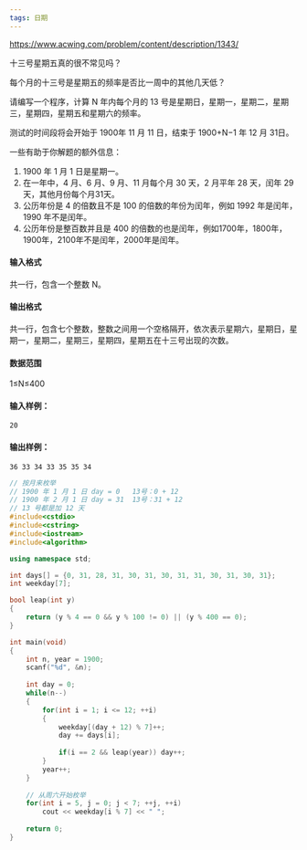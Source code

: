 ```yaml
---
tags: 日期
---
```




https://www.acwing.com/problem/content/description/1343/



十三号星期五真的很不常见吗？

每个月的十三号是星期五的频率是否比一周中的其他几天低？

请编写一个程序，计算 N 年内每个月的 13 号是星期日，星期一，星期二，星期三，星期四，星期五和星期六的频率。

测试的时间段将会开始于 1900年 11 月 11 日，结束于 1900+N−1 年 12 月 31日。

一些有助于你解题的额外信息：

1. 1900 年 1 月 1 日是星期一。
2. 在一年中，4 月、6 月、9 月、11 月每个月 30 天，2 月平年 28 天，闰年 29 天，其他月份每个月31天。
3. 公历年份是 4 的倍数且不是 100 的倍数的年份为闰年，例如 1992 年是闰年，1990 年不是闰年。
4. 公历年份是整百数并且是 400 的倍数的也是闰年，例如1700年，1800年，1900年，2100年不是闰年，2000年是闰年。

#### 输入格式

共一行，包含一个整数 N。

#### 输出格式

共一行，包含七个整数，整数之间用一个空格隔开，依次表示星期六，星期日，星期一，星期二，星期三，星期四，星期五在十三号出现的次数。

#### 数据范围

1≤N≤400

#### 输入样例：

```
20
```

#### 输出样例：

```
36 33 34 33 35 35 34
```



```cpp
// 按月来枚举
// 1900 年 1 月 1 日 day = 0   13号：0 + 12
// 1900 年 2 月 1 日 day = 31  13号：31 + 12
// 13 号都是加 12 天
#include<cstdio>
#include<cstring>
#include<iostream>
#include<algorithm>

using namespace std;

int days[] = {0, 31, 28, 31, 30, 31, 30, 31, 31, 30, 31, 30, 31};
int weekday[7];

bool leap(int y)
{
    return (y % 4 == 0 && y % 100 != 0) || (y % 400 == 0);
}

int main(void)
{
    int n, year = 1900;
    scanf("%d", &n);
    
    int day = 0;
    while(n--)
    {
        for(int i = 1; i <= 12; ++i)
        {
            weekday[(day + 12) % 7]++;
            day += days[i];
            
            if(i == 2 && leap(year)) day++;
        }
        year++;
    }
    
    // 从周六开始枚举
    for(int i = 5, j = 0; j < 7; ++j, ++i)
        cout << weekday[i % 7] << " ";
    
    return 0;
}
```

